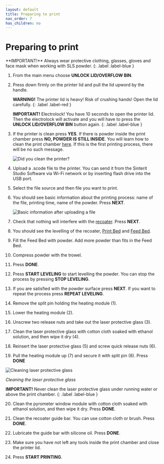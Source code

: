 ```yaml
---
layout: default
title: Preparing to print	
nav_order: 7
has_children: no
---
```

<h1> Preparing to print	 </h1>
   **IMPORTANT!** Always wear protective clothing, glasses, gloves and face mask when working with SLS powder.
   {: .label .label-blue }

1. From the main menu choose **UNLOCK LID/OVERFLOW BIN**.

2. Press down firmly on the printer lid and pull the lid upword by the handle.

   **WARNING!** The printer lid is heavy! Risk of crushing hands! Open the lid carefully.
   {: .label .label-red }

   **IMPORTANT!** Electrolock! You have 10 seconds to open the printer lid. Then the electrolock will activate and you will have to press the **UNLOCK LID/OVERFLOW BIN** button again.
   {: .label .label-blue }

3. If the printer is clean press **YES**. If there is powder inside the print chamber press **NO, POWDER IS STILL INSIDE**. You will learn how to clean the print chamber <a href="Cleaning the printer">here</a>. If this is the first printing process, there will be no such message. 

   ![Did you clean the printer?](/cleaning.png)

4. Upload a .scode file to the printer. You can send it from the Sinterit Studio Software via Wi-Fi network or by inserting flash drive into the USB port.

5. Select the file source and then file you want to print.

6. You should see basic information about the printing process: name of the file, printing time, name of the powder. Press **NEXT**.

   ![Basic information after uploading a file](/basic_information.png)

7. Check that nothing will interfere with the <a href="glossary">recoater</a>. Press **NEXT**.

8. You should see the levelling of the recoater, <a href="glossary">Print Bed</a> and <a href="glossary">Feed Bed</a>. 

9. Fill the Feed Bed with powder. Add more powder than fits in the Feed Bed.

10. Compress powder with the trowel.

11. Press **DONE**.

12. Press **START LEVELING** to start levelling the powder. You can stop the process by pressing **STOP LEVELING**.

13. If you are satisfied with the powder surface press **NEXT**. If you want to repeat the process press **REPEAT LEVELING**.

14. Remove the split pin holding the heating module (1).

15. Lower the heating module (2).

16. Unscrew two release nuts and take out the laser protective glass (3).

17. Clean the laser protective glass with cotton cloth soaked with ethanol solution, and then wipe it dry (4).

18. Reinsert the laser protective glass (5) and screw quick release nuts (6).

19. Pull the heating module up (7) and secure it with split pin (8). Press **DONE**
  
   ![Cleaning laser protective glass](/cleaning_laser.png)
   
   *Cleaning the laser protective glass* 
   
   **IMPORTANT!** Never clean the laser protective glass under running water or above the print chamber.
   {: .label .label-blue }


20. Clean the pyrometer window module with cotton cloth soaked with ethanol solution, and then wipe it dry. Press **DONE**.

21. Clean the recoater guide bar. You can use cotton cloth or brush. Press **DONE**.

22. Lubricate the guide bar with silicone oil. Press **DONE**.

23. Make sure you have not left any tools inside the print chamber and close the printer lid.

24. Press **START PRINTING**.

 
